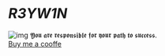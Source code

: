# ***R3YW1N***
![img](https://fondosmil.com/fondo/17030.jpg)
𝖄𝖔𝖚 𝖆𝖗𝖊 𝖗𝖊𝖘𝖕𝖔𝖓𝖘𝖎𝖇𝖑𝖊 𝖋𝖔𝖗 𝖞𝖔𝖚𝖗 𝖕𝖆𝖙𝖍 𝖙𝖔 𝖘𝖚𝖈𝖈𝖊𝖘𝖘.  
[Buy me a cooffe](https://www.buymeacoffee.com/r3yw1n)

